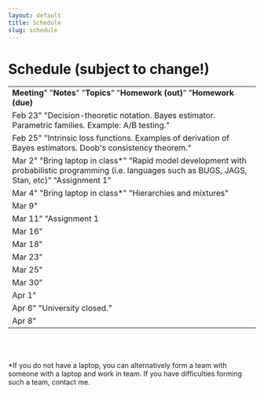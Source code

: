 ```yaml
---
layout: default
title: Schedule
slug: schedule
---
```


Schedule (subject to change!)
=============================


<table>  <tr>    <td><b>Meeting</b>"	"<b>Notes</b>"	"<b>Topics</b>"	"<b>Homework (out)</b>"	"<b>Homework (due)</b></td>  </tr>  <tr>    <td>Feb 23"		"Decision-theoretic notation. Bayes estimator. Parametric families. Example: A/B testing."		</td>  </tr>  <tr>    <td>Feb 25"		"Intrinsic loss functions. Examples of derivation of Bayes estimators. Doob's consistency theorem."		</td>  </tr>  <tr>    <td>Mar 2"	"Bring laptop in class*"	"Rapid model development with probabilistic programming (i.e. languages such as BUGS, JAGS, Stan, etc)"	"Assignment 1"	</td>  </tr>  <tr>    <td>Mar 4"	"Bring laptop in class*"	"Hierarchies and mixtures"		</td>  </tr>  <tr>    <td>Mar 9"				</td>  </tr>  <tr>    <td>Mar 11"				"Assignment 1</td>  </tr>  <tr>    <td>Mar 16"				</td>  </tr>  <tr>    <td>Mar 18"				</td>  </tr>  <tr>    <td>Mar 23"				</td>  </tr>  <tr>    <td>Mar 25"				</td>  </tr>  <tr>    <td>Mar 30"				</td>  </tr>  <tr>    <td>Apr 1"				</td>  </tr>  <tr>    <td>Apr 6"	"University closed."			</td>  </tr>  <tr>    <td>Apr 8"				</td>  </tr><!-- schedule --></table>

<br/>
<br/>
<br/>
*If you do not have a laptop, you can alternatively form a team with someone with a laptop and work in team. If you have difficulties forming such a team, contact me.
